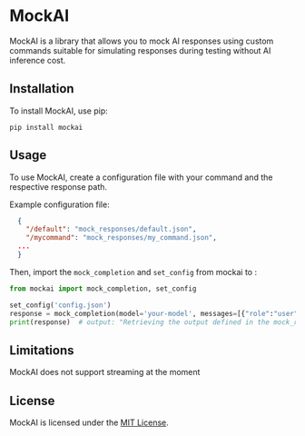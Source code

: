 # MockAI

MockAI is a library that allows you to mock AI responses using custom commands suitable for simulating responses during testing without AI inference cost.

## Installation

To install MockAI, use pip:

```
pip install mockai
```

## Usage

To use MockAI, create a configuration file with your command and the respective response path. 

Example configuration file:

```json
  {
    "/default": "mock_responses/default.json",
    "/mycommand": "mock_responses/my_command.json",
  ...
  }
```

Then, import the `mock_completion` and `set_config` from mockai to :

```python
from mockai import mock_completion, set_config

set_config('config.json')
response = mock_completion(model='your-model', messages=[{"role":"user", "content":"/mycommand"}])
print(response)  # output: "Retrieving the output defined in the mock_responses/my_command.json"
```

## Limitations

MockAI does not support streaming at the moment

## License

MockAI is licensed under the [MIT License](LICENSE).